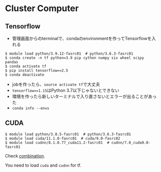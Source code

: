 # Cluster Computer

## Tensorflow
* 管理画面からのterminalで、condaのenvironmentを作ってTensorflowを入れる
```
$ module load python/3.9.12-fasrc01  # python/3.6.3-fasrc01
$ conda create -n tf python=3.9 pip cython numpy six wheel scipy pandas
$ conda activate tf
$ pip install tensorflow==2.5 
$ conda deactivate
```
* jobを作ったら、`source activate tf`で大丈夫
* `tensorflow==1.15`はPython 3.7以下じゃないとできない
* 環境を作ったら新しいターミナルで入り直さないとエラーが出ることがあった
* `conda info --envs`


## CUDA
```
$ module load python/3.8.5-fasrc01  # python/3.6.3-fasrc01
$ module load cuda/11.1.0-fasrc01  # cuda/9.0-fasrc02
$ module load cudnn/8.1.0.77_cuda11.2-fasrc01  # cudnn/7.0_cuda9.0-fasrc01
```
Check [combination](https://www.tensorflow.org/install/source?hl=ja#linux).

You need to load `cuda` and `cudnn` for tf.


